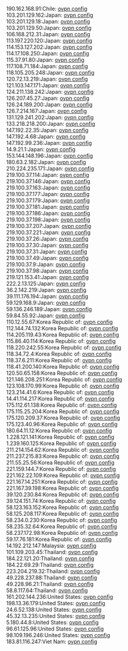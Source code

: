 190.162.168.91:Chile: [ovpn config](vpn/190_162_168_91.ovpn)  
103.201.129.162:Japan: [ovpn config](vpn/103_201_129_162.ovpn)  
103.201.129.18:Japan: [ovpn config](vpn/103_201_129_18.ovpn)  
103.201.129.50:Japan: [ovpn config](vpn/103_201_129_50.ovpn)  
106.168.212.31:Japan: [ovpn config](vpn/106_168_212_31.ovpn)  
113.197.220.120:Japan: [ovpn config](vpn/113_197_220_120.ovpn)  
114.153.127.202:Japan: [ovpn config](vpn/114_153_127_202.ovpn)  
114.17.108.250:Japan: [ovpn config](vpn/114_17_108_250.ovpn)  
115.37.91.80:Japan: [ovpn config](vpn/115_37_91_80.ovpn)  
117.108.71.184:Japan: [ovpn config](vpn/117_108_71_184.ovpn)  
118.105.205.248:Japan: [ovpn config](vpn/118_105_205_248.ovpn)  
120.72.13.219:Japan: [ovpn config](vpn/120_72_13_219.ovpn)  
121.103.147.171:Japan: [ovpn config](vpn/121_103_147_171.ovpn)  
124.211.138.242:Japan: [ovpn config](vpn/124_211_138_242.ovpn)  
126.207.45.27:Japan: [ovpn config](vpn/126_207_45_27.ovpn)  
126.24.189.200:Japan: [ovpn config](vpn/126_24_189_200.ovpn)  
126.7.214.167:Japan: [ovpn config](vpn/126_7_214_167.ovpn)  
131.129.241.202:Japan: [ovpn config](vpn/131_129_241_202.ovpn)  
133.218.218.200:Japan: [ovpn config](vpn/133_218_218_200.ovpn)  
147.192.22.35:Japan: [ovpn config](vpn/147_192_22_35.ovpn)  
147.192.4.68:Japan: [ovpn config](vpn/147_192_4_68.ovpn)  
147.192.99.236:Japan: [ovpn config](vpn/147_192_99_236.ovpn)  
14.9.21.1:Japan: [ovpn config](vpn/14_9_21_1.ovpn)  
153.144.148.196:Japan: [ovpn config](vpn/153_144_148_196.ovpn)  
180.63.2.182:Japan: [ovpn config](vpn/180_63_2_182.ovpn)  
210.224.235.171:Japan: [ovpn config](vpn/210_224_235_171.ovpn)  
219.100.37.114:Japan: [ovpn config](vpn/219_100_37_114.ovpn)  
219.100.37.146:Japan: [ovpn config](vpn/219_100_37_146.ovpn)  
219.100.37.163:Japan: [ovpn config](vpn/219_100_37_163.ovpn)  
219.100.37.177:Japan: [ovpn config](vpn/219_100_37_177.ovpn)  
219.100.37.179:Japan: [ovpn config](vpn/219_100_37_179.ovpn)  
219.100.37.181:Japan: [ovpn config](vpn/219_100_37_181.ovpn)  
219.100.37.186:Japan: [ovpn config](vpn/219_100_37_186.ovpn)  
219.100.37.198:Japan: [ovpn config](vpn/219_100_37_198.ovpn)  
219.100.37.207:Japan: [ovpn config](vpn/219_100_37_207.ovpn)  
219.100.37.221:Japan: [ovpn config](vpn/219_100_37_221.ovpn)  
219.100.37.26:Japan: [ovpn config](vpn/219_100_37_26.ovpn)  
219.100.37.30:Japan: [ovpn config](vpn/219_100_37_30.ovpn)  
219.100.37.31:Japan: [ovpn config](vpn/219_100_37_31.ovpn)  
219.100.37.49:Japan: [ovpn config](vpn/219_100_37_49.ovpn)  
219.100.37.9:Japan: [ovpn config](vpn/219_100_37_9.ovpn)  
219.100.37.98:Japan: [ovpn config](vpn/219_100_37_98.ovpn)  
219.121.153.41:Japan: [ovpn config](vpn/219_121_153_41.ovpn)  
222.2.13.125:Japan: [ovpn config](vpn/222_2_13_125.ovpn)  
36.2.142.219:Japan: [ovpn config](vpn/36_2_142_219.ovpn)  
39.111.176.194:Japan: [ovpn config](vpn/39_111_176_194.ovpn)  
59.129.168.9:Japan: [ovpn config](vpn/59_129_168_9.ovpn)  
59.136.246.189:Japan: [ovpn config](vpn/59_136_246_189.ovpn)  
59.84.55.92:Japan: [ovpn config](vpn/59_84_55_92.ovpn)  
110.12.55.67:Korea Republic of: [ovpn config](vpn/110_12_55_67.ovpn)  
112.144.74.132:Korea Republic of: [ovpn config](vpn/112_144_74_132.ovpn)  
114.205.119.43:Korea Republic of: [ovpn config](vpn/114_205_119_43.ovpn)  
115.86.40.114:Korea Republic of: [ovpn config](vpn/115_86_40_114.ovpn)  
118.220.242.55:Korea Republic of: [ovpn config](vpn/118_220_242_55.ovpn)  
118.34.72.4:Korea Republic of: [ovpn config](vpn/118_34_72_4.ovpn)  
118.37.6.211:Korea Republic of: [ovpn config](vpn/118_37_6_211.ovpn)  
118.41.200.140:Korea Republic of: [ovpn config](vpn/118_41_200_140.ovpn)  
120.50.65.158:Korea Republic of: [ovpn config](vpn/120_50_65_158.ovpn)  
121.146.208.251:Korea Republic of: [ovpn config](vpn/121_146_208_251.ovpn)  
123.108.170.99:Korea Republic of: [ovpn config](vpn/123_108_170_99.ovpn)  
123.214.41.6:Korea Republic of: [ovpn config](vpn/123_214_41_6.ovpn)  
14.41.114.217:Korea Republic of: [ovpn config](vpn/14_41_114_217.ovpn)  
175.112.61.138:Korea Republic of: [ovpn config](vpn/175_112_61_138.ovpn)  
175.115.25.204:Korea Republic of: [ovpn config](vpn/175_115_25_204.ovpn)  
175.120.209.37:Korea Republic of: [ovpn config](vpn/175_120_209_37.ovpn)  
175.123.40.96:Korea Republic of: [ovpn config](vpn/175_123_40_96.ovpn)  
180.64.11.12:Korea Republic of: [ovpn config](vpn/180_64_11_12.ovpn)  
1.228.121.141:Korea Republic of: [ovpn config](vpn/1_228_121_141.ovpn)  
1.239.160.125:Korea Republic of: [ovpn config](vpn/1_239_160_125.ovpn)  
211.214.154.62:Korea Republic of: [ovpn config](vpn/211_214_154_62.ovpn)  
211.237.215.83:Korea Republic of: [ovpn config](vpn/211_237_215_83.ovpn)  
211.55.25.56:Korea Republic of: [ovpn config](vpn/211_55_25_56.ovpn)  
221.159.144.7:Korea Republic of: [ovpn config](vpn/221_159_144_7.ovpn)  
221.162.22.109:Korea Republic of: [ovpn config](vpn/221_162_22_109.ovpn)  
221.167.14.251:Korea Republic of: [ovpn config](vpn/221_167_14_251.ovpn)  
221.167.39.198:Korea Republic of: [ovpn config](vpn/221_167_39_198.ovpn)  
39.120.230.84:Korea Republic of: [ovpn config](vpn/39_120_230_84.ovpn)  
39.124.151.74:Korea Republic of: [ovpn config](vpn/39_124_151_74.ovpn)  
58.123.163.152:Korea Republic of: [ovpn config](vpn/58_123_163_152.ovpn)  
58.125.208.117:Korea Republic of: [ovpn config](vpn/58_125_208_117.ovpn)  
58.234.0.230:Korea Republic of: [ovpn config](vpn/58_234_0_230.ovpn)  
58.235.32.64:Korea Republic of: [ovpn config](vpn/58_235_32_64.ovpn)  
58.237.172.98:Korea Republic of: [ovpn config](vpn/58_237_172_98.ovpn)  
59.17.76.181:Korea Republic of: [ovpn config](vpn/59_17_76_181.ovpn)  
14.192.212.147:Malaysia: [ovpn config](vpn/14_192_212_147.ovpn)  
101.109.203.45:Thailand: [ovpn config](vpn/101_109_203_45.ovpn)  
184.22.121.20:Thailand: [ovpn config](vpn/184_22_121_20.ovpn)  
184.22.69.29:Thailand: [ovpn config](vpn/184_22_69_29.ovpn)  
223.204.219.32:Thailand: [ovpn config](vpn/223_204_219_32.ovpn)  
49.228.237.88:Thailand: [ovpn config](vpn/49_228_237_88.ovpn)  
49.228.96.21:Thailand: [ovpn config](vpn/49_228_96_21.ovpn)  
58.8.117.64:Thailand: [ovpn config](vpn/58_8_117_64.ovpn)  
161.202.144.236:United States: [ovpn config](vpn/161_202_144_236.ovpn)  
198.13.36.179:United States: [ovpn config](vpn/198_13_36_179.ovpn)  
24.6.52.138:United States: [ovpn config](vpn/24_6_52_138.ovpn)  
45.32.13.235:United States: [ovpn config](vpn/45_32_13_235.ovpn)  
5.180.44.8:United States: [ovpn config](vpn/5_180_44_8.ovpn)  
96.61.125.96:United States: [ovpn config](vpn/96_61_125_96.ovpn)  
98.109.196.246:United States: [ovpn config](vpn/98_109_196_246.ovpn)  
183.81.116.247:Viet Nam: [ovpn config](vpn/183_81_116_247.ovpn)  
